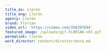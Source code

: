 ```yaml
---
title_es: Llorón
title_eng: Llorón
agency: Llorón
brand: Florian
video_url: 'https://vimeo.com/358397694'
featured_image: /uploads/gif-FLORIAN-v03.gif
permalink: lloron
work_director: content/director/mora.md
---
```


